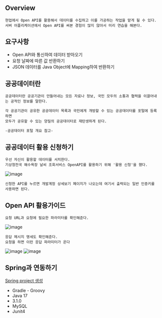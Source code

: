 ## Overview
```
현업에서 Open API를 활용해서 데이터를 수집하고 이를 가공하는 작업을 맡게 될 수 있다.
서버 어플리케이션에서 Open API를 써본 경험이 많지 않아서 미리 연습을 해본다.
```
## 요구사항
- Open API와 통신하여 데이터 받아오기
- 요청 날짜에 따른 값 반환하기
- JSON 데이터를 Java Object에 Mapping하여 반환하기

## 공공데이터란
```
공공데이터란 공공기관이 만들어내는 모든 자료나 정보, 국민 모두의 소통과 협력을 이끌어내는 공적인 정보를 말한다.

각 공공기관이 공유한 공공데이터 목록과 국민에게 개방할 수 있는 공공데이터를 포털에 등록하면
모두가 공유할 수 있는 양질의 공공데이터로 재탄생하게 된다.

-공공데이터 포털 개요 참고-
```
## 공공데이터 활용 신청하기
```
우선 자신이 활용할 데이터를 서치한다.
기상청전국 해수욕장 날씨 조회서비스 OpenAPI를 활용하기 위해 '활용 신청'을 했다.
```
![image](https://github.com/mr-won/OpenAPI/assets/58906858/964fbab7-5070-4e16-b19d-f79909dc1074)
```
신청한 API를 누르면 개발계정 상세보기 페이지가 나오는데 여기서 출력되는 일반 인증키를 사용하면 된다.
```
## Open API 활용가이드
```
요청 URL과 요청에 필요한 파라미터를 확인해준다.
```
![image](https://github.com/mr-won/OpenAPI/assets/58906858/37a3397b-ba86-4392-b192-8ed06c7ed0a2)
```
응답 메시지 명세도 확인해준다.
요청을 하면 이런 응답 파라미터가 온다
```
![image](https://github.com/mr-won/OpenAPI/assets/58906858/8be36e64-49f8-42fc-b1d6-3ee924c68251)
![image](https://github.com/mr-won/OpenAPI/assets/58906858/6a3ee258-e603-4e8b-a7fc-eb3bf6f7734b)
## Spring과 연동하기
[Spring project 생성](https://start.spring.io/)
- Gradle - Groovy
- Java 17
- 3.1.0
- MySQL
- Junit4







